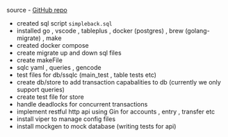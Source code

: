 source - [GitHub repo](https://github.com/techschool/simplebank/tree/master)

- created sql script `simpleback.sql`
- installed go , vscode , tableplus , docker (postgres) , brew (golang-migrate) , make
- created docker compose
- create migrate up and down sql files
- create makeFile
- sqlc yaml , queries , gencode
- test files for db/ssqlc (main_test , table tests etc)
- create db/store to add transaction capabalities to db (currently we only support queries)
- create test file for store
- handle deadlocks for concurrent transactions
- implement restful http api using Gin for accounts , entry , transfer etc
- install viper to manage config files
- install mockgen to mock database (writing tests for api)

